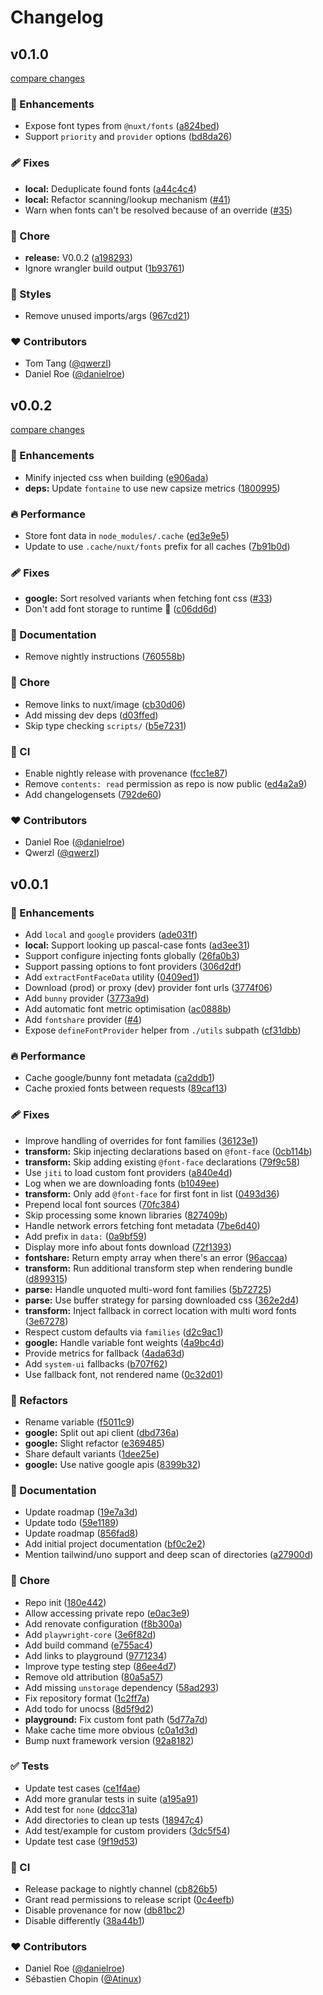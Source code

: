 # Changelog


## v0.1.0

[compare changes](https://github.com/nuxt/fonts/compare/v0.0.2...v0.1.0)

### 🚀 Enhancements

- Expose font types from `@nuxt/fonts` ([a824bed](https://github.com/nuxt/fonts/commit/a824bed))
- Support `priority` and `provider` options ([bd8da26](https://github.com/nuxt/fonts/commit/bd8da26))

### 🩹 Fixes

- **local:** Deduplicate found fonts ([a44c4c4](https://github.com/nuxt/fonts/commit/a44c4c4))
- **local:** Refactor scanning/lookup mechanism ([#41](https://github.com/nuxt/fonts/pull/41))
- Warn when fonts can't be resolved because of an override ([#35](https://github.com/nuxt/fonts/pull/35))

### 🏡 Chore

- **release:** V0.0.2 ([a198293](https://github.com/nuxt/fonts/commit/a198293))
- Ignore wrangler build output ([1b93761](https://github.com/nuxt/fonts/commit/1b93761))

### 🎨 Styles

- Remove unused imports/args ([967cd21](https://github.com/nuxt/fonts/commit/967cd21))

### ❤️ Contributors

- Tom Tang ([@qwerzl](http://github.com/qwerzl))
- Daniel Roe ([@danielroe](http://github.com/danielroe))

## v0.0.2

[compare changes](https://github.com/nuxt/fonts/compare/v0.0.1...v0.0.2)

### 🚀 Enhancements

- Minify injected css when building ([e906ada](https://github.com/nuxt/fonts/commit/e906ada))
- **deps:** Update `fontaine` to use new capsize metrics ([1800995](https://github.com/nuxt/fonts/commit/1800995))

### 🔥 Performance

- Store font data in `node_modules/.cache` ([ed3e9e5](https://github.com/nuxt/fonts/commit/ed3e9e5))
- Update to use `.cache/nuxt/fonts` prefix for all caches ([7b91b0d](https://github.com/nuxt/fonts/commit/7b91b0d))

### 🩹 Fixes

- **google:** Sort resolved variants when fetching font css ([#33](https://github.com/nuxt/fonts/pull/33))
- Don't add font storage to runtime 🙈 ([c06dd6d](https://github.com/nuxt/fonts/commit/c06dd6d))

### 📖 Documentation

- Remove nightly instructions ([760558b](https://github.com/nuxt/fonts/commit/760558b))

### 🏡 Chore

- Remove links to nuxt/image ([cb30d06](https://github.com/nuxt/fonts/commit/cb30d06))
- Add missing dev deps ([d03ffed](https://github.com/nuxt/fonts/commit/d03ffed))
- Skip type checking `scripts/` ([b5e7231](https://github.com/nuxt/fonts/commit/b5e7231))

### 🤖 CI

- Enable nightly release with provenance ([fcc1e87](https://github.com/nuxt/fonts/commit/fcc1e87))
- Remove `contents: read` permission as repo is now public ([ed4a2a9](https://github.com/nuxt/fonts/commit/ed4a2a9))
- Add changelogensets ([792de60](https://github.com/nuxt/fonts/commit/792de60))

### ❤️ Contributors

- Daniel Roe ([@danielroe](http://github.com/danielroe))
- Qwerzl ([@qwerzl](http://github.com/qwerzl))

## v0.0.1


### 🚀 Enhancements

- Add `local` and `google` providers ([ade031f](https://github.com/nuxt/fonts/commit/ade031f))
- **local:** Support looking up pascal-case fonts ([ad3ee31](https://github.com/nuxt/fonts/commit/ad3ee31))
- Support configure injecting fonts globally ([26fa0b3](https://github.com/nuxt/fonts/commit/26fa0b3))
- Support passing options to font providers ([306d2df](https://github.com/nuxt/fonts/commit/306d2df))
- Add `extractFontFaceData` utility ([0409ed1](https://github.com/nuxt/fonts/commit/0409ed1))
- Download (prod) or proxy (dev) provider font urls ([3774f06](https://github.com/nuxt/fonts/commit/3774f06))
- Add `bunny` provider ([3773a9d](https://github.com/nuxt/fonts/commit/3773a9d))
- Add automatic font metric optimisation ([ac0888b](https://github.com/nuxt/fonts/commit/ac0888b))
- Add `fontshare` provider ([#4](https://github.com/nuxt/fonts/pull/4))
- Expose `defineFontProvider` helper from `./utils` subpath ([cf31dbb](https://github.com/nuxt/fonts/commit/cf31dbb))

### 🔥 Performance

- Cache google/bunny font metadata ([ca2ddb1](https://github.com/nuxt/fonts/commit/ca2ddb1))
- Cache proxied fonts between requests ([89caf13](https://github.com/nuxt/fonts/commit/89caf13))

### 🩹 Fixes

- Improve handling of overrides for font families ([36123e1](https://github.com/nuxt/fonts/commit/36123e1))
- **transform:** Skip injecting declarations based on `@font-face` ([0cb114b](https://github.com/nuxt/fonts/commit/0cb114b))
- **transform:** Skip adding existing `@font-face` declarations ([79f9c58](https://github.com/nuxt/fonts/commit/79f9c58))
- Use `jiti` to load custom font providers ([a840e4d](https://github.com/nuxt/fonts/commit/a840e4d))
- Log when we are downloading fonts ([b1049ee](https://github.com/nuxt/fonts/commit/b1049ee))
- **transform:** Only add `@font-face` for first font in list ([0493d36](https://github.com/nuxt/fonts/commit/0493d36))
- Prepend local font sources ([70fc384](https://github.com/nuxt/fonts/commit/70fc384))
- Skip processing some known libraries ([827409b](https://github.com/nuxt/fonts/commit/827409b))
- Handle network errors fetching font metadata ([7be6d40](https://github.com/nuxt/fonts/commit/7be6d40))
- Add prefix in `data:` ([0a9bf59](https://github.com/nuxt/fonts/commit/0a9bf59))
- Display more info about fonts download ([72f1393](https://github.com/nuxt/fonts/commit/72f1393))
- **fontshare:** Return empty array when there's an error ([96accaa](https://github.com/nuxt/fonts/commit/96accaa))
- **transform:** Run additional transform step when rendering bundle ([d899315](https://github.com/nuxt/fonts/commit/d899315))
- **parse:** Handle unquoted multi-word font families ([5b72725](https://github.com/nuxt/fonts/commit/5b72725))
- **parse:** Use buffer strategy for parsing downloaded css ([362e2d4](https://github.com/nuxt/fonts/commit/362e2d4))
- **transform:** Inject fallback in correct location with multi word fonts ([3e67278](https://github.com/nuxt/fonts/commit/3e67278))
- Respect custom defaults via `families` ([d2c9ac1](https://github.com/nuxt/fonts/commit/d2c9ac1))
- **google:** Handle variable font weights ([4a9bc4d](https://github.com/nuxt/fonts/commit/4a9bc4d))
- Provide metrics for fallback ([4ada63d](https://github.com/nuxt/fonts/commit/4ada63d))
- Add `system-ui` fallbacks ([b707f62](https://github.com/nuxt/fonts/commit/b707f62))
- Use fallback font, not rendered name ([0c32d01](https://github.com/nuxt/fonts/commit/0c32d01))

### 💅 Refactors

- Rename variable ([f5011c9](https://github.com/nuxt/fonts/commit/f5011c9))
- **google:** Split out api client ([dbd736a](https://github.com/nuxt/fonts/commit/dbd736a))
- **google:** Slight refactor ([e369485](https://github.com/nuxt/fonts/commit/e369485))
- Share default variants ([1dee25e](https://github.com/nuxt/fonts/commit/1dee25e))
- **google:** Use native google apis ([8399b32](https://github.com/nuxt/fonts/commit/8399b32))

### 📖 Documentation

- Update roadmap ([19e7a3d](https://github.com/nuxt/fonts/commit/19e7a3d))
- Update todo ([59e1189](https://github.com/nuxt/fonts/commit/59e1189))
- Update roadmap ([856fad8](https://github.com/nuxt/fonts/commit/856fad8))
- Add initial project documentation ([bf0c2e2](https://github.com/nuxt/fonts/commit/bf0c2e2))
- Mention tailwind/uno support and deep scan of directories ([a27900d](https://github.com/nuxt/fonts/commit/a27900d))

### 🏡 Chore

- Repo init ([180e442](https://github.com/nuxt/fonts/commit/180e442))
- Allow accessing private repo ([e0ac3e9](https://github.com/nuxt/fonts/commit/e0ac3e9))
- Add renovate configuration ([f8b300a](https://github.com/nuxt/fonts/commit/f8b300a))
- Add `playwright-core` ([3e6f82d](https://github.com/nuxt/fonts/commit/3e6f82d))
- Add build command ([e755ac4](https://github.com/nuxt/fonts/commit/e755ac4))
- Add links to playground ([9771234](https://github.com/nuxt/fonts/commit/9771234))
- Improve type testing step ([86ee4d7](https://github.com/nuxt/fonts/commit/86ee4d7))
- Remove old attribution ([80a5a57](https://github.com/nuxt/fonts/commit/80a5a57))
- Add missing `unstorage` dependency ([58ad293](https://github.com/nuxt/fonts/commit/58ad293))
- Fix repository format ([1c2ff7a](https://github.com/nuxt/fonts/commit/1c2ff7a))
- Add todo for unocss ([8d5f9d2](https://github.com/nuxt/fonts/commit/8d5f9d2))
- **playground:** Fix custom font path ([5d77a7d](https://github.com/nuxt/fonts/commit/5d77a7d))
- Make cache time more obvious ([c0a1d3d](https://github.com/nuxt/fonts/commit/c0a1d3d))
- Bump nuxt framework version ([92a8182](https://github.com/nuxt/fonts/commit/92a8182))

### ✅ Tests

- Update test cases ([ce1f4ae](https://github.com/nuxt/fonts/commit/ce1f4ae))
- Add more granular tests in suite ([a195a91](https://github.com/nuxt/fonts/commit/a195a91))
- Add test for `none` ([ddcc31a](https://github.com/nuxt/fonts/commit/ddcc31a))
- Add directories to clean up tests ([18947c4](https://github.com/nuxt/fonts/commit/18947c4))
- Add test/example for custom providers ([3dc5f54](https://github.com/nuxt/fonts/commit/3dc5f54))
- Update test case ([9f19d53](https://github.com/nuxt/fonts/commit/9f19d53))

### 🤖 CI

- Release package to nightly channel ([cb826b5](https://github.com/nuxt/fonts/commit/cb826b5))
- Grant read permissions to release script ([0c4eefb](https://github.com/nuxt/fonts/commit/0c4eefb))
- Disable provenance for now ([db81bc2](https://github.com/nuxt/fonts/commit/db81bc2))
- Disable differently ([38a44b1](https://github.com/nuxt/fonts/commit/38a44b1))

### ❤️ Contributors

- Daniel Roe ([@danielroe](http://github.com/danielroe))
- Sébastien Chopin ([@Atinux](http://github.com/Atinux))

